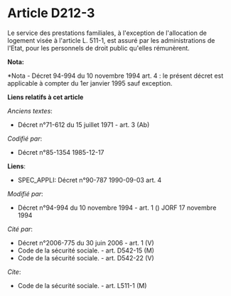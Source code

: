 # Article D212-3

Le service des prestations familiales, à l'exception de l'allocation de logement visée à l'article L. 511-1, est assuré par
les administrations de l'Etat, pour les personnels de droit public qu'elles rémunèrent.

**Nota:**

*Nota - Décret 94-994 du 10 novembre 1994 art. 4 : le présent décret est applicable à compter du 1er janvier 1995 sauf
exception.

**Liens relatifs à cet article**

_Anciens textes_:

  - Décret n°71-612 du 15 juillet 1971 - art. 3 (Ab)

_Codifié par_:

  - Décret n°85-1354 1985-12-17

**Liens**:

  - SPEC_APPLI: Décret n°90-787 1990-09-03 art. 4

_Modifié par_:

  - Décret n°94-994 du 10 novembre 1994 - art. 1 () JORF 17 novembre 1994

_Cité par_:

  - Décret n°2006-775 du 30 juin 2006 - art. 1 (V)
  - Code de la sécurité sociale. - art. D542-15 (M)
  - Code de la sécurité sociale. - art. D542-22 (V)

_Cite_:

  - Code de la sécurité sociale. - art. L511-1 (M)
